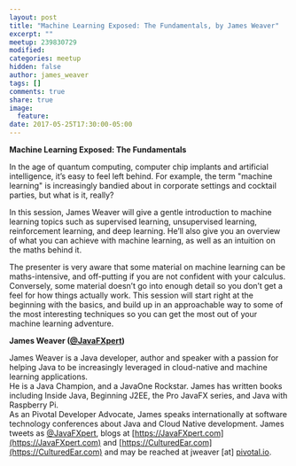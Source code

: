 ```yaml
---
layout: post
title: "Machine Learning Exposed: The Fundamentals, by James Weaver"
excerpt: ""
meetup: 239830729
modified:
categories: meetup
hidden: false
author: james_weaver
tags: []
comments: true
share: true
image:
  feature:
date: 2017-05-25T17:30:00-05:00
---
```


__Machine Learning Exposed: The Fundamentals__

In the age of quantum computing, computer chip implants and artificial intelligence, it’s easy to feel left behind. For example, the term "machine learning" is increasingly bandied about in corporate settings and cocktail parties, but what is it, really?

In this session, James Weaver will give a gentle introduction to machine learning topics such as supervised learning, unsupervised learning, reinforcement learning, and deep learning. He’ll also give you an overview of what you can achieve with machine learning, as well as an intuition on the maths behind it.

The presenter is very aware that some material on machine learning can be maths-intensive, and off-putting if you are not confident with your calculus. Conversely, some material doesn’t go into enough detail so you don’t get a feel for how things actually work. This session will start right at the beginning with the basics, and build up in an approachable way to some of the most interesting techniques so you can get the most out of your machine learning adventure.

__James Weaver ([@JavaFXpert](https://twitter.com/JavaFXpert))__

James Weaver is a Java developer, author and speaker with a passion for helping Java to be increasingly leveraged in cloud-native and machine learning applications.  
He is a Java Champion, and a JavaOne Rockstar.  James has written books including Inside Java, Beginning J2EE, the Pro JavaFX series, and Java with Raspberry Pi.  
As an Pivotal Developer Advocate, James speaks internationally at software technology conferences about Java and Cloud Native development. 
James tweets as [@JavaFXpert](https://twitter.com/JavaFXpert), blogs at [https://JavaFXpert.com](https://JavaFXpert.com) and [https://CulturedEar.com](https://CulturedEar.com) and may be reached at jweaver [at] [pivotal.io](https://pivotal.io/).
